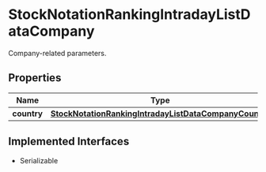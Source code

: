 

# StockNotationRankingIntradayListDataCompany

Company-related parameters.

## Properties

Name | Type | Description | Notes
------------ | ------------- | ------------- | -------------
**country** | [**StockNotationRankingIntradayListDataCompanyCountry**](StockNotationRankingIntradayListDataCompanyCountry.md) |  |  [optional]


## Implemented Interfaces

* Serializable


